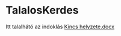 # TalalosKerdes
Itt talalhátó az indoklás
[Kincs helyzete.docx](https://github.com/ASDleves/TalalosKerdes/files/8840543/Kincs.helyzete.docx)
